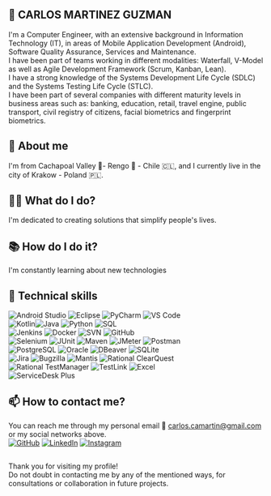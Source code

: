 
<!--
**rodatourcl/rodatourcl** is a ✨ _special_ ✨ repository because its `README.md` (this file) appears on your GitHub profile.
-->

## 👋 CARLOS MARTINEZ GUZMAN
I'm a Computer Engineer, with an extensive background in Information Technology (IT), in areas of Mobile Application Development (Android), Software Quality Assurance, Services and Maintenance.  
I have been part of teams working in different modalities: Waterfall, V-Model as well as Agile Development Framework (Scrum, Kanban, Lean).  
I have a strong knowledge of the Systems Development Life Cycle (SDLC) and the Systems Testing Life Cycle (STLC).  
I have been part of several companies with different maturity levels in business areas such as: banking, education, retail, travel engine, public transport, civil registry of citizens, facial biometrics and fingerprint biometrics.

## 🌱 About me
I'm from Cachapoal Valley 🍇- Rengo 🍅 - Chile 🇨🇱, and I currently live in the city of Krakow - Poland 🇵🇱.

## 👷🏻 What do I do?
I'm dedicated to creating solutions that simplify people's lives.

## 📚 How do I do it?
I'm constantly learning about new technologies

## 🚀 Technical skills
![Android Studio](https://img.shields.io/badge/Android_Studio-3DDC84?style=for-the-badge&logo=android-studio&logoColor=white&labelColor=101010) ![Eclipse](https://img.shields.io/badge/Eclipse-2C2255?style=for-the-badge&logo=eclipse&logoColor=white&labelColor=101010) ![PyCharm](https://img.shields.io/badge/PyCharm-000000?style=for-the-badge&logo=pycharm&logoColor=white&labelColor=21D789)  ![VS Code](https://img.shields.io/badge/VS_Code-007ACC?style=for-the-badge&logo=visual-studio-code&logoColor=white&labelColor=101010)  
![Kotlin](https://img.shields.io/badge/Kotlin-0095D5?style=for-the-badge&logo=kotlin&logoColor=white&labelColor=101010)![Java](https://img.shields.io/badge/Java-007396?style=for-the-badge&logo=java&logoColor=white&labelColor=101010) ![Python](https://img.shields.io/badge/Python-3776AB?style=for-the-badge&logo=python&logoColor=white&labelColor=101010) ![SQL](https://img.shields.io/badge/SQL-4479A1?style=for-the-badge&logo=mysql&logoColor=white&labelColor=101010)  
![Jenkins](https://img.shields.io/badge/Jenkins-D24939?style=for-the-badge&logo=jenkins&logoColor=white&labelColor=101010) ![Docker](https://img.shields.io/badge/Docker-2496ED?style=for-the-badge&logo=docker&logoColor=white&labelColor=101010) ![SVN](https://img.shields.io/badge/SVN-809CC9?style=for-the-badge&logo=subversion&logoColor=white&labelColor=101010) ![GitHub](https://img.shields.io/badge/GitHub-181717?style=for-the-badge&logo=github&logoColor=white&labelColor=101010)  
![Selenium](https://img.shields.io/badge/Selenium-43B02A?style=for-the-badge&logo=selenium&logoColor=white&labelColor=101010) ![JUnit](https://img.shields.io/badge/JUnit-25A162?style=for-the-badge&logo=junit5&logoColor=white&labelColor=101010) ![Maven](https://img.shields.io/badge/Maven-C71A36?style=for-the-badge&logo=apache-maven&logoColor=white&labelColor=101010) ![JMeter](https://img.shields.io/badge/JMeter-D22128?style=for-the-badge&logo=apache-jmeter&logoColor=white&labelColor=101010) ![Postman](https://img.shields.io/badge/Postman-FF6C37?style=for-the-badge&logo=postman&logoColor=white&labelColor=101010)  
![PostgreSQL](https://img.shields.io/badge/PostgreSQL-4169E1?style=for-the-badge&logo=postgresql&logoColor=white&labelColor=101010) ![Oracle](https://img.shields.io/badge/Oracle-F80000?style=for-the-badge&logo=oracle&logoColor=white&labelColor=101010) ![DBeaver](https://img.shields.io/badge/DBeaver-372923?style=for-the-badge&logo=dbeaver&logoColor=white&labelColor=101010) ![SQLite](https://img.shields.io/badge/SQLite-003B57?style=for-the-badge&logo=sqlite&logoColor=white&labelColor=101010)  
![Jira](https://img.shields.io/badge/Jira-0052CC?style=for-the-badge&logo=jira&logoColor=white&labelColor=101010)
![Bugzilla](https://img.shields.io/badge/Bugzilla-0F9D58?style=for-the-badge&logo=bugzilla&logoColor=white&labelColor=101010)
![Mantis](https://img.shields.io/badge/Mantis-4C8C2E?style=for-the-badge&logo=mantis&logoColor=white&labelColor=101010)
![Rational ClearQuest](https://img.shields.io/badge/Rational_ClearQuest-0076D7?style=for-the-badge&logo=appveyor&logoColor=white&labelColor=101010)  
![Rational TestManager](https://img.shields.io/badge/Rational_TestManager-0076D7?style=for-the-badge&logo=appveyor&logoColor=white&labelColor=101010)
![TestLink](https://img.shields.io/badge/TestLink-6D6E71?style=for-the-badge&logo=testlink&logoColor=white&labelColor=101010)
![Excel](https://img.shields.io/badge/Excel-217346?style=for-the-badge&logo=microsoft-excel&logoColor=white&labelColor=101010)  
![ServiceDesk Plus](https://img.shields.io/badge/ServiceDesk_Plus-003D6A?style=for-the-badge&logo=servicenow&logoColor=white&labelColor=101010)

## 📫 How to contact me?
You can reach me through my personal email 📧 carlos.camartin@gmail.com or my social networks above.  
[![GitHub](https://img.shields.io/badge/GitHub-181717?style=for-the-badge&logo=github&logoColor=white&labelColor=101010)](https://github.com/rodatourcl)
[![LinkedIn](https://img.shields.io/badge/LinkedIn-0077B5?style=for-the-badge&logo=linkedin&logoColor=white&labelColor=101010)](https://www.linkedin.com/in/carlosmartinezguzman/)
[![Instagram](https://img.shields.io/badge/Instagram-E4405F?style=for-the-badge&logo=instagram&logoColor=white&labelColor=101010)](https://www.instagram.com/rodatourcl/)


##
Thank you for visiting my profile!  
Do not doubt in contacting me by any of the mentioned ways, for consultations or collaboration in future projects.
